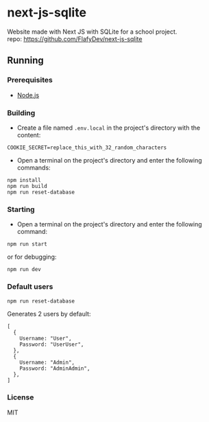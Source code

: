 # next-js-sqlite

Website made with Next JS with SQLite for a school project.  
repo: https://github.com/FlafyDev/next-js-sqlite

## Running

### Prerequisites

- [Node.js](https://nodejs.org)

### Building

- Create a file named `.env.local` in the project's directory with the content:

```
COOKIE_SECRET=replace_this_with_32_random_characters
```

- Open a terminal on the project's directory and enter the following commands:

```
npm install
npm run build
npm run reset-database
```

### Starting

- Open a terminal on the project's directory and enter the following command:

```
npm run start
```

or for debugging:

```
npm run dev
```

### Default users

```
npm run reset-database
```

Generates 2 users by default:

```
[
  {
    Username: "User",
    Password: "UserUser",
  },
  {
    Username: "Admin",
    Password: "AdminAdmin",
  },
]
```

### License

MIT
